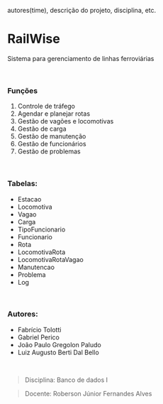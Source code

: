 autores(time), descrição do projeto, disciplina, etc.

# RailWise
Sistema para gerenciamento de linhas ferroviárias

<br>

### Funções
1. Controle de tráfego
2. Agendar e planejar rotas
3. Gestão de vagões e locomotivas
4. Gestão de carga
5. Gestão de manutenção
6. Gestão de funcionários
7. Gestão de problemas

<br>

### Tabelas:
* Estacao
* Locomotiva
* Vagao
* Carga
* TipoFuncionario
* Funcionario
* Rota
* LocomotivaRota
* LocomotivaRotaVagao
* Manutencao
* Problema
* Log

<br>

### Autores:
* Fabrício Tolotti
* Gabriel Perico
* João Paulo Gregolon Paludo
* Luiz Augusto Berti Dal Bello

<br>

>Disciplina: Banco de dados I

>Docente: Roberson Júnior Fernandes Alves